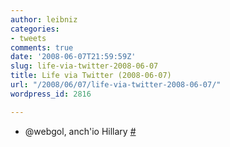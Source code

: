 ```yaml
---
author: leibniz
categories:
- tweets
comments: true
date: '2008-06-07T21:59:59Z'
slug: life-via-twitter-2008-06-07
title: Life via Twitter (2008-06-07)
url: "/2008/06/07/life-via-twitter-2008-06-07/"
wordpress_id: 2816

---
```

* @webgol, anch'io Hillary [#](https://twitter.com/leibniz/statuses/829182146)


